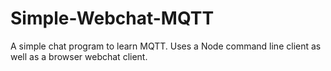 # Simple-Webchat-MQTT
A simple chat program to learn MQTT.  Uses a Node command line client as well as a browser webchat client.
